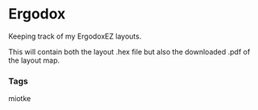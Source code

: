 # Ergodox
Keeping track of my ErgodoxEZ layouts.

This will contain both the layout .hex file but also the downloaded .pdf of the layout map. 

### Tags
miotke
